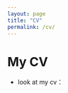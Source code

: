 ```yaml
---
layout: page
title: "CV"
permalink: /cv/
---
```


# My CV

- look at my cv：<a href="assets/cv.pdf" target="_blank"></a>
